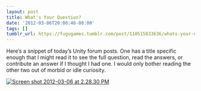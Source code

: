 ```yaml
---
layout: post
title: What's Your Question?
date: '2012-03-06T20:00:46-08:00'
tags: []
tumblr_url: https://fugugames.tumblr.com/post/110515833636/whats-your-question
---
```

Here’s a snippet of today’s Unity forum posts. One has a title specific enough that I might read it to see the full question, read the answers, or contribute an answer if I thought I had one. I would only bother reading the other two out of morbid or idle curiosity.

[![](http://itshardtofondlepenguins.com/wp-content/uploads/2012/03/Screen-shot-2012-03-06-at-2.28.30-PM.png "Screen shot 2012-03-06 at 2.28.30 PM")](http://itshardtofondlepenguins.com/wp-content/uploads/2012/03/Screen-shot-2012-03-06-at-2.28.30-PM.png)

